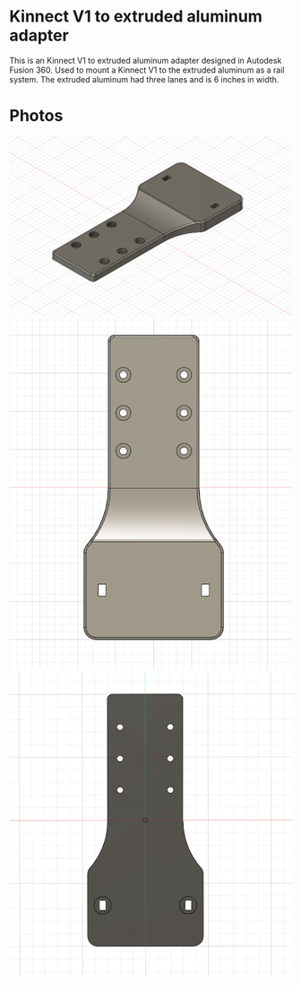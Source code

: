 # Kinnect V1 to extruded aluminum adapter
This is an Kinnect V1 to extruded aluminum adapter designed in Autodesk Fusion 360. Used to mount a Kinnect V1 to the extruded aluminum as a rail system. The extruded aluminum had three lanes and is 6 inches in width.

# Photos
![Fusion 360 Screenshot](photos/FusionScreenshot1.png?raw=true "Fusion 360 Screenshot 1")
![Fusion 360 Screenshot](photos/FusionScreenshot2.png?raw=true "Fusion 360 Screenshot 2")
![Fusion 360 Screenshot](photos/FusionScreenshot3.png?raw=true "Fusion 360 Screenshot 3")
